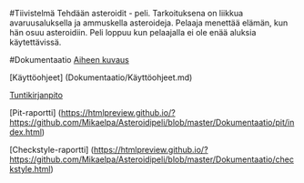 
#Tiivistelmä
Tehdään asteroidit - peli. Tarkoituksena on liikkua avaruusaluksella ja ammuskella asteroideja. Pelaaja menettää elämän, kun hän osuu asteroidiin. Peli loppuu kun pelaajalla ei ole enää aluksia käytettävissä.

#Dokumentaatio
[Aiheen kuvaus](Dokumentaatio/AiheenKuvaus.md)

[Käyttöohjeet] (Dokumentaatio/Käyttöohjeet.md)

[Tuntikirjanpito](Dokumentaatio/Tuntikirjanpito.md)

[Pit-raportti] (https://htmlpreview.github.io/?https://github.com/Mikaelpa/Asteroidipeli/blob/master/Dokumentaatio/pit/index.html)

[Checkstyle-raportti] (https://htmlpreview.github.io/?https://github.com/Mikaelpa/Asteroidipeli/blob/master/Dokumentaatio/checkstyle.html)
